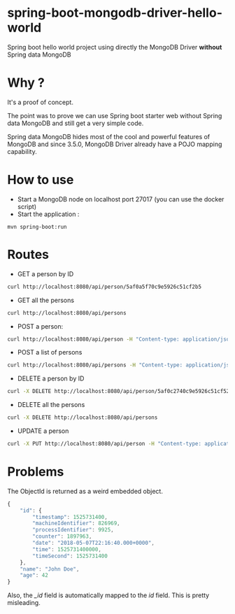 # spring-boot-mongodb-driver-hello-world
Spring boot hello world project using directly the MongoDB Driver **without** Spring data MongoDB

# Why ?

It's a proof of concept.

The point was to prove we can use Spring boot starter web without Spring data MongoDB and still get a very simple code.

Spring data MongoDB hides most of the cool and powerful features of MongoDB and since 3.5.0, MongoDB Driver already have a POJO mapping capability.

# How to use

* Start a MongoDB node on localhost port 27017 (you can use the docker script)
* Start the application : 

```
mvn spring-boot:run
```

# Routes

* GET a person by ID
 
```bash
curl http://localhost:8080/api/person/5af0a5f70c9e5926c51cf2b5
```

* GET all the persons
 
```bash
curl http://localhost:8080/api/persons
```

* POST a person: 
 
```bash
curl http://localhost:8080/api/person -H "Content-type: application/json" -d '{"name":"Maxime Beugnet", "age": 30, "address": {"number": 123, "street" : "World Avenue", "postCode" : "12345", "town": "Paris"}, "hobbies": ["Scuba diving", "memes", "Java", "MongoDB"]}'
```

* POST a list of persons

```bash
curl http://localhost:8080/api/persons -H "Content-type: application/json" -d '[{"name":"Maxime Beugnet", "age": 30, "address": {"number": 123, "street" : "World Avenue", "postCode" : "12345", "town": "Paris"}, "hobbies": ["Scuba diving", "memes", "Java", "MongoDB"]}, {"name":"John Doe", "age": 42} ]'
```

* DELETE a person by ID

```bash
curl -X DELETE http://localhost:8080/api/person/5af0c2740c9e5926c51cf521
```

* DELETE all the persons

```bash
curl -X DELETE http://localhost:8080/api/persons
```

* UPDATE a person

```bash
curl -X PUT http://localhost:8080/api/person -H "Content-type: application/json" -d '{"id" : "5af0d0480c9e5926c51cf5ea", "name":"Maxime Beugnet", "age": 42, "address": {"number": 456, "street" : "World Street", "postCode" : "54321"}, "hobbies": ["Biking", "Memes", "Java", "MongoDB"]}'
```

# Problems

The ObjectId is returned as a weird embedded object.

```js
{
    "id": {
        "timestamp": 1525731400,
        "machineIdentifier": 826969,
        "processIdentifier": 9925,
        "counter": 1897963,
        "date": "2018-05-07T22:16:40.000+0000",
        "time": 1525731400000,
        "timeSecond": 1525731400
    },
    "name": "John Doe",
    "age": 42
}
```

Also, the *_id* field is automatically mapped to the *id* field. This is pretty misleading.
